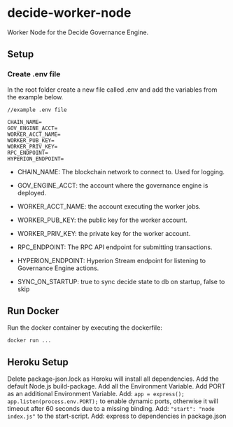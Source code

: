 # decide-worker-node
Worker Node for the Decide Governance Engine.

## Setup

### Create .env file

In the root folder create a new file called .env and add the variables from the example below.

```
//example .env file

CHAIN_NAME=
GOV_ENGINE_ACCT=
WORKER_ACCT_NAME=
WORKER_PUB_KEY=
WORKER_PRIV_KEY=
RPC_ENDPOINT=
HYPERION_ENDPOINT=
```

- CHAIN_NAME: The blockchain network to connect to. Used for logging.

- GOV_ENGINE_ACCT: the account where the governance engine is deployed.

- WORKER_ACCT_NAME: the account executing the worker jobs.

- WORKER_PUB_KEY: the public key for the worker account.

- WORKER_PRIV_KEY: the private key for the worker account.

- RPC_ENDPOINT: The RPC API endpoint for submitting transactions.

- HYPERION_ENDPOINT: Hyperion Stream endpoint for listening to Governance Engine actions.

- SYNC_ON_STARTUP: true to sync decide state to db on startup, false to skip

## Run Docker

Run the docker container by executing the dockerfile:

`docker run ...`

## Heroku Setup

Delete package-json.lock as Heroku will install all dependencies.
Add the default Node.js build-package.
Add all the Environment Variable.
Add PORT as an additional Environment Variable.
Add:
`app = express();
 app.listen(process.env.PORT);`
to enable dynamic ports, otherwise it will timeout after 60 seconds due to a missing binding.
Add:
`"start": "node index.js"`
to the start-script.
Add: express to dependencies in package.json
